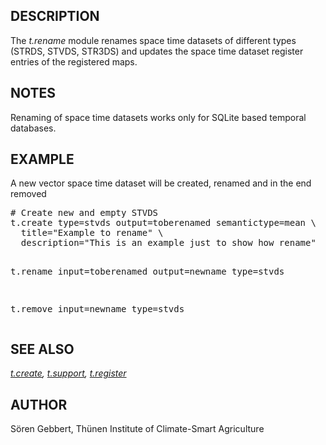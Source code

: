<h2>DESCRIPTION</h2>

The <em>t.rename</em> module renames space time datasets of different
types (STRDS, STVDS, STR3DS) and updates the space time dataset register
entries of the registered maps.

<h2>NOTES</h2>

Renaming of space time datasets works only for SQLite based temporal databases.

<h2>EXAMPLE</h2>

A new vector space time dataset will be created, renamed and in the end removed

<div class="code"><pre>
# Create new and empty STVDS
t.create type=stvds output=toberenamed semantictype=mean \
  title="Example to rename" \
  description="This is an example just to show how rename"

t.rename input=toberenamed output=newname type=stvds

t.remove input=newname type=stvds
</pre></div>

<h2>SEE ALSO</h2>

<em>
<a href="t.create.html">t.create</a>,
<a href="t.support.html">t.support</a>,
<a href="t.register.html">t.register</a>
</em>

<h2>AUTHOR</h2>

S&ouml;ren Gebbert, Th&uuml;nen Institute of Climate-Smart Agriculture
